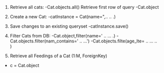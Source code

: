 1. Retrieve all cats:
-Cat.objects.all()
  Retrieve first row of query
-Cat.object

2. Create a new Cat:
-catInstance = Cat(name=",.. .. .)

3. Save changes to an existing queryset
-catInstance.save()

4. Filter Cats from DB:
-Cat.object,filter(name=' .. ... .)
-Cat.objects.filter(nam_contains=' .. ...')
-Cat.objects.filte(age_lte= .. ... .. )




7. Retrieve all Feedings of a Cat (1:M, ForeignKey)
- c = Cat.object